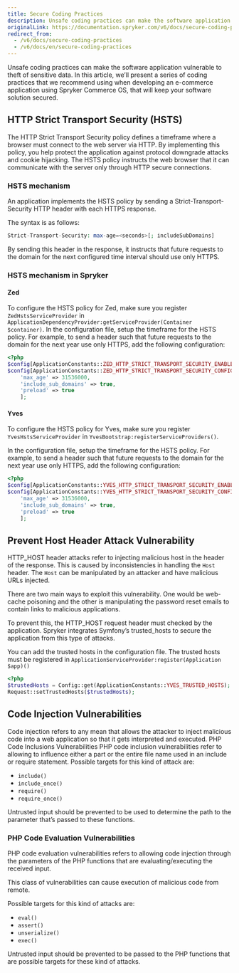 ```yaml
---
title: Secure Coding Practices
description: Unsafe coding practices can make the software application vulnerable to theft of sensitive data. In this article, we’ll present a series of coding practices that we recommend using when developing an e-commerce application using Spryker Commerce OS, that will keep your software solution secured.
originalLink: https://documentation.spryker.com/v6/docs/secure-coding-practices
redirect_from:
  - /v6/docs/secure-coding-practices
  - /v6/docs/en/secure-coding-practices
---
```


Unsafe coding practices can make the software application vulnerable to theft of sensitive data. In this article, we’ll present a series of coding practices that we recommend using when developing an e-commerce application using Spryker Commerce OS, that will keep your software solution secured.

## HTTP Strict Transport Security (HSTS)

The HTTP Strict Transport Security policy defines a timeframe where a browser must connect to the web server via HTTP. By implementing this policy, you help protect the application against protocol downgrade attacks and cookie hijacking. The HSTS policy instructs the web browser that it can communicate with the server only through HTTP secure connections.

### HSTS mechanism

An application implements the HSTS policy by sending a Strict-Transport-Security HTTP header with each HTTPS response.

The syntax is as follows:

```php
Strict-Transport-Security: max-age=<seconds>[; includeSubDomains]
```

By sending this header in the response, it instructs that future requests to the domain for the next configured time interval should use only HTTPS.

### HSTS mechanism in Spryker

#### Zed

To configure the HSTS policy for Zed, make sure you register `ZedHstsServiceProvider` in `ApplicationDependencyProvider:getServiceProvider(Container $container)`. In the configuration file, setup the timeframe for the HSTS policy. For example, to send a header such that future requests to the domain for the next year use only HTTPS, add the following configuration:

```php
<?php
$config[ApplicationConstants::ZED_HTTP_STRICT_TRANSPORT_SECURITY_ENABLED] = true;
$config[ApplicationConstants::ZED_HTTP_STRICT_TRANSPORT_SECURITY_CONFIG] = [
    'max_age' => 31536000,
    'include_sub_domains' => true,
    'preload' => true
    ];
```

#### Yves

To configure the HSTS policy for Yves, make sure you register `YvesHstsServiceProvider` in `YvesBootstrap:registerServiceProviders()`.

In the configuration file, setup the timeframe for the HSTS policy. For example, to send a header such that future requests to the domain for the next year use only HTTPS, add the following configuration:

```php
<?php
$config[ApplicationConstants::YVES_HTTP_STRICT_TRANSPORT_SECURITY_ENABLED] = true;
$config[ApplicationConstants::YVES_HTTP_STRICT_TRANSPORT_SECURITY_CONFIG] = [
    'max_age' => 31536000,
    'include_sub_domains' => true,
    'preload' => true
    ];
```

## Prevent Host Header Attack Vulnerability

HTTP_HOST header attacks refer to injecting malicious host in the header of the response. This is caused by inconsistencies in handling the `Host` header. The `Host` can be manipulated by an attacker and have malicious URLs injected.

There are two main ways to exploit this vulnerability. One would be web-cache poisoning and the other is manipulating the password reset emails to contain links to malicious applications.

To prevent this, the HTTP_HOST request header must checked by the application. Spryker integrates Symfony’s trusted_hosts to secure the application from this type of attacks.

You can add the trusted hosts in the configuration file. The trusted hosts must be registered in `ApplicationServiceProvider:register(Application $app)()`

```php
<?php
$trustedHosts = Config::get(ApplicationConstants::YVES_TRUSTED_HOSTS);
Request::setTrustedHosts($trustedHosts);
```

## Code Injection Vulnerabilities

Code injection refers to any mean that allows the attacker to inject malicious code into a web application so that it gets interpreted and executed. PHP Code Inclusions Vulnerabilities PHP code inclusion vulnerabilities refer to allowing to influence either a part or the entire file name used in an include or require statement. Possible targets for this kind of attack are:

* `include()`
* `include_once()`
* `require()`
* `require_once()`

Untrusted input should be prevented to be used to determine the path to the parameter that’s passed to these functions.

### PHP Code Evaluation Vulnerabilities

PHP code evaluation vulnerabilities refers to allowing code injection through the parameters of the PHP functions that are evaluating/executing the received input.

This class of vulnerabilities can cause execution of malicious code from remote.

Possible targets for this kind of attacks are:

* `eval()`
* `assert()`
* `unserialize()`
* `exec()`

Untrusted input should be prevented to be passed to the PHP functions that are possible targets for these kind of attacks.
